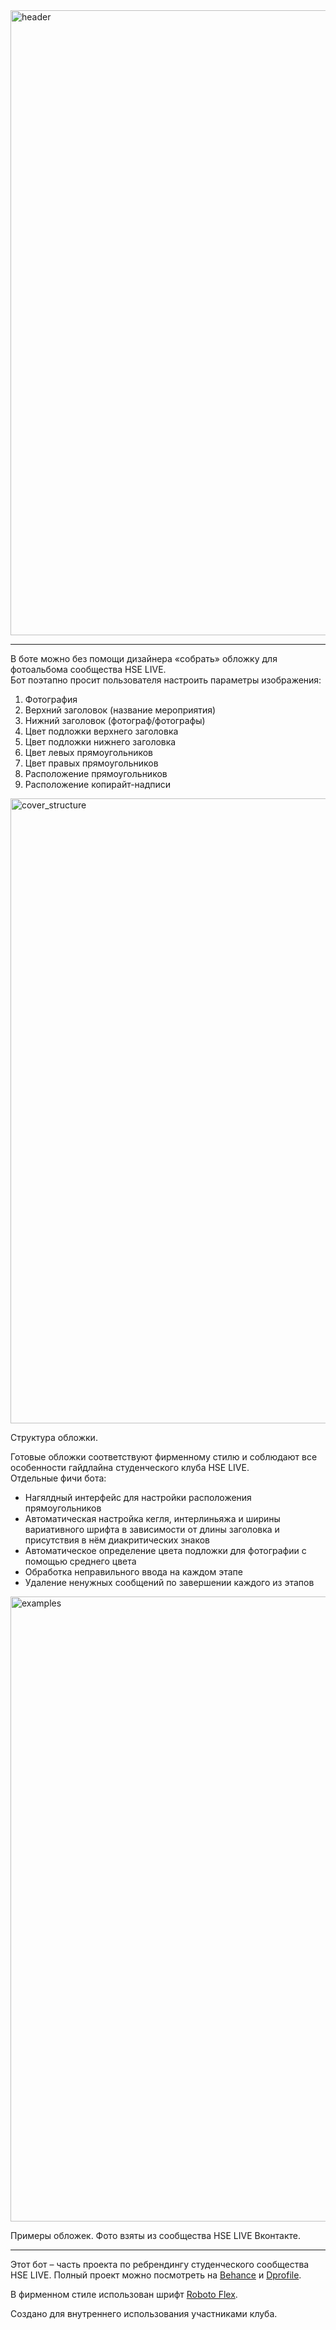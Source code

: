 <img width="1000" alt="header" src="https://github.com/user-attachments/assets/ef157d21-e9ee-420b-a0e9-f0e3f8f1bd29">

---

<p>В боте можно без помощи дизайнера «собрать» обложку для фотоальбома сообщества HSE LIVE.<br>Бот поэтапно просит пользователя настроить параметры изображения:</p>

<ol>
  <li>Фотография</li>
  <li>Верхний заголовок (название мероприятия)</li>
  <li>Нижний заголовок (фотограф/фотографы)</li>
  <li>Цвет подложки верхнего заголовка</li>
  <li>Цвет подложки нижнего заголовка</li>
  <li>Цвет левых прямоугольников</li>
  <li>Цвет правых прямоугольников</li>
  <li>Расположение прямоугольников</li>
  <li>Расположение копирайт-надписи</li>    
</ol>

<img width="1000" alt="cover_structure" src="https://github.com/user-attachments/assets/561657f7-109b-41f3-8746-c193a5654466">
<p> Структура обложки.</p>

<p>Готовые обложки соответствуют фирменному стилю и соблюдают все особенности гайдлайна студенческого клуба HSE LIVE.<br>Отдельные фичи бота:</p>

<ul>
  <li>Нагялдный интерфейс для настройки расположения прямоугольников</li>
  <li>Автоматическая настройка кегля, интерлиньяжа и ширины вариативного шрифта в зависимости от длины заголовка и присутствия в нём диакритических знаков</li>
  <li>Автоматическое определение цвета подложки для фотографии с помощью среднего цвета</li>
  <li>Обработка неправильного ввода на каждом этапе</li>
  <li>Удаление ненужных сообщений по завершении каждого из этапов</li>
</ul>

<img width="1000" alt="examples" src="https://github.com/user-attachments/assets/6b8a4b55-e344-4a80-a7fa-a650be4d5a2c">

<p>Примеры обложек. Фото взяты из сообщества HSE LIVE Вконтакте.</p>

---

<p>Этот бот – часть проекта по ребрендингу студенческого сообщества HSE LIVE. Полный проект можно посмотреть на <a href="https://www.behance.net/gallery/207422179/HSE-LIVE">Behance</a> и <a href="https://dprofile.ru/case/67039/studenceskoe-media-hse-live">Dprofile</a>.</p>

<p>В фирменном стиле использован шрифт <a href="https://github.com/googlefonts/roboto-flex">Roboto Flex</a>.</p>

<p>Создано для внутреннего использования участниками клуба.</p>
